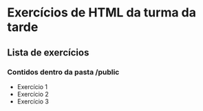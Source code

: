 # Exercícios de HTML da turma da tarde

## Lista de exercícios 

### Contidos dentro da pasta /public
 
- Exercício 1
- Exercício 2
- Exercício 3
